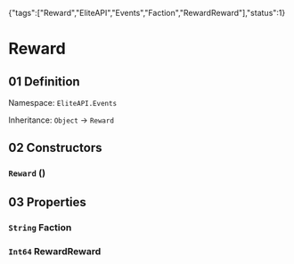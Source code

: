 {"tags":["Reward","EliteAPI","Events","Faction","RewardReward"],"status":1}

# Reward

## 01 Definition

Namespace: `EliteAPI.Events`

Inheritance: `Object` → `Reward`

## 02 Constructors

### `Reward` ()

## 03 Properties

### `String` Faction

### `Int64` RewardReward

